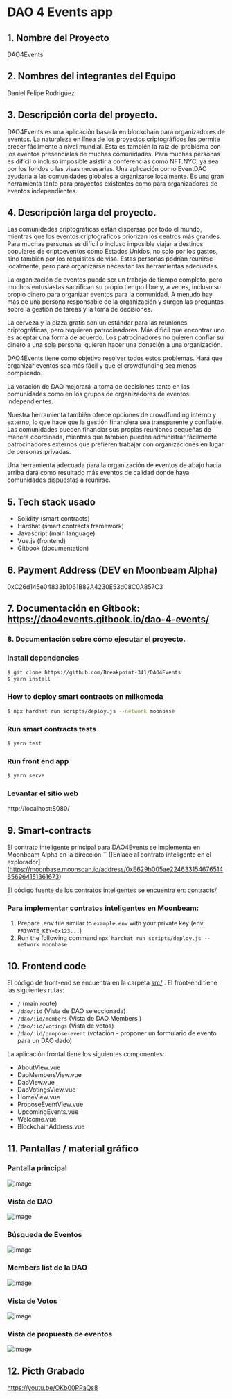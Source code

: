 # DAO 4 Events app


## 1. Nombre del Proyecto
DAO4Events

## 2. Nombres del integrantes del Equipo
Daniel Felipe Rodriguez

## 3. Descripción corta del proyecto.
DAO4Events es una aplicación basada en blockchain para organizadores de eventos. La naturaleza en línea de los proyectos criptográficos les permite crecer fácilmente a nivel mundial. Esta es también la raíz del problema con los eventos presenciales de muchas comunidades. Para muchas personas es difícil o incluso imposible asistir a conferencias como NFT.NYC, ya sea por los fondos o las visas necesarias. Una aplicación como EventDAO ayudaría a las comunidades globales a organizarse localmente. Es una gran herramienta tanto para proyectos existentes como para organizadores de eventos independientes.

## 4. Descripción larga del proyecto.
Las comunidades criptográficas están dispersas por todo el mundo, mientras que los eventos criptográficos priorizan los centros más grandes. Para muchas personas es difícil o incluso imposible viajar a destinos populares de criptoeventos como Estados Unidos, no solo por los gastos, sino también por los requisitos de visa. Estas personas podrían reunirse localmente, pero para organizarse necesitan las herramientas adecuadas.

La organización de eventos puede ser un trabajo de tiempo completo, pero muchos entusiastas sacrifican su propio tiempo libre y, a veces, incluso su propio dinero para organizar eventos para la comunidad. A menudo hay más de una persona responsable de la organización y surgen las preguntas sobre la gestión de tareas y la toma de decisiones.

La cerveza y la pizza gratis son un estándar para las reuniones criptográficas, pero requieren patrocinadores. Más difícil que encontrar uno es aceptar una forma de acuerdo. Los patrocinadores no quieren confiar su dinero a una sola persona, quieren hacer una donación a una organización.

DAO4Events tiene como objetivo resolver todos estos problemas. Hará que organizar eventos sea más fácil y que el crowdfunding sea menos complicado.

La votación de DAO mejorará la toma de decisiones tanto en las comunidades como en los grupos de organizadores de eventos independientes.

Nuestra herramienta también ofrece opciones de crowdfunding interno y externo, lo que hace que la gestión financiera sea transparente y confiable. Las comunidades pueden financiar sus propias reuniones pequeñas de manera coordinada, mientras que también pueden administrar fácilmente patrocinadores externos que prefieren trabajar con organizaciones en lugar de personas privadas.

Una herramienta adecuada para la organización de eventos de abajo hacia arriba dará como resultado más eventos de calidad donde haya comunidades dispuestas a reunirse.

## 5. Tech stack usado
- Solidity (smart contracts)
- Hardhat (smart contracts framework)
- Javascript (main language)
- Vue.js (frontend)
- Gitbook (documentation)

## 6. Payment Address (DEV en Moonbeam Alpha)
0xC26d145e04833b1061B82A4230E53d08C0A857C3

## 7. Documentación en Gitbook: https://dao4events.gitbook.io/dao-4-events/

### 8. Documentación sobre cómo ejecutar el proyecto.

### Install dependencies
```sh
$ git clone https://github.com/Breakpoint-341/DAO4Events
$ yarn install
```

### How to deploy smart contracts on milkomeda
```sh
$ npx hardhat run scripts/deploy.js --network moonbase
```

### Run smart contracts tests
```sh
$ yarn test
```

### Run front end app
```sh
$ yarn serve
```

### Levantar el sitio web 
http://localhost:8080/

## 9. Smart-contracts
El contrato inteligente principal para DAO4Events se implementa en Moonbeam Alpha en la dirección `` ([Enlace al contrato inteligente en el explorador] (https://moonbase.moonscan.io/address/0xE629b005ae224633154676514656964151361673)

El código fuente de los contratos inteligentes se encuentra en: [contracts/](contracts/)

### Para implementar contratos inteligentes en Moonbeam:
1. Prepare .env file similar to `example.env` with your private key (env. `PRIVATE_KEY=0x123...`)
2. Run the following command `npx hardhat run scripts/deploy.js --network moonbase`

## 10. Frontend code

El código de front-end se encuentra en la carpeta [src/](src/) .
El front-end tiene las siguientes rutas:
- `/` (main route)
- `/dao/:id` (Vista de DAO seleccionada)
- `/dao/:id/members` (Vista de DAO Members )
- `/dao/:id/votings` (Vista de votos)
- `/dao/:id/propose-event` (votación - proponer un formulario de evento para un DAO dado)

La aplicación frontal tiene los siguientes componentes:
- AboutView.vue
- DaoMembersView.vue
- DaoView.vue
- DaoVotingsView.vue
- HomeView.vue
- ProposeEventView.vue
- UpcomingEvents.vue
- Welcome.vue
- BlockchainAddress.vue

## 11. Pantallas /  material gráfico

### Pantalla principal
![image](https://user-images.githubusercontent.com/108815937/200097073-34040346-8345-4018-bb74-879f624b582a.png)

### Vista de DAO 
![image](https://user-images.githubusercontent.com/108815937/200097106-08536847-f8b7-43f5-aa58-93f65798a4e3.png)

### Búsqueda de Eventos
![image](https://user-images.githubusercontent.com/108815937/200097143-2b9cd8f2-b39b-4c46-b3e0-9cab795a66c7.png)

### Members list de la DAO
![image](https://user-images.githubusercontent.com/108815937/200097152-05018df3-bc88-4e01-b920-cb2c08dc095d.png)

### Vista de Votos
![image](https://user-images.githubusercontent.com/108815937/200097180-57930e6f-447d-420c-95b4-3181cca31085.png)

### Vista de propuesta de eventos
![image](https://user-images.githubusercontent.com/108815937/200097193-f18fa9f5-d16f-4a14-835a-95b340129248.png)

## 12. Picth Grabado
https://youtu.be/OKb00PPaQs8 
